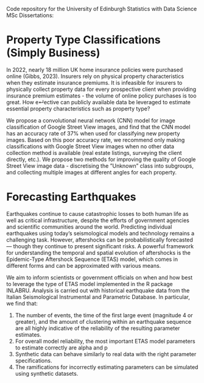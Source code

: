 Code repository for the University of Edinburgh Statistics with Data Science MSc Dissertations:

# Property Type Classifications (Simply Business)
In 2022, nearly 18 million UK home insurance policies were purchased online (Gibbs, 2023). Insurers rely on physical property 
characteristics when they estimate insurance premiums. It is infeasible for insurers to physically collect property data for every 
prospective client when providing insurance premium estimates - the volume of online policy purchases is too great. How e↵ective can 
publicly available data be leveraged to estimate essential property characteristics such as property type?

We propose a convolutional neural network (CNN) model for image classification of Google Street View images, and find that the CNN model
has an accuracy rate of 37% when used for classifying new property images. Based on this poor accuracy rate, we recommend only making
classifications with Google Street View images when no other data collection method is available (real estate listings, surveying the 
client directly, etc.). We propose two methods for improving the quality of Google Street View image data - discretising the ”Unknown”
class into subgroups, and collecting multiple images at different angles for each property.


# Forecasting Earthquakes
Earthquakes continue to cause catastrophic losses to both human life as well as critical infrastructure, despite the efforts of 
government agencies and scientific communities around the world. Predicting individual earthquakes using today’s seismological models and technology remains a challenging task. However, aftershocks can be probabilistically forecasted — though they continue to present 
significant risks. A powerful framework for understanding the temporal and spatial evolution of aftershocks is the Epidemic-Type 
Aftershock Sequence (ETAS) model, which comes in different forms and can be approximated with various means.

We aim to inform scientists or government offi cials on when and how best to leverage the type of ETAS model implemented in the R package
INLABRU. Analysis is carried out with historical earthquake data from the Italian Seismological Instrumental and Parametric Database.
In particular, we find that:

1. The number of events, the time of the first large event (magnitude 4 or greater), and the amount of clustering within an earthquake
   sequence are all highly indicative of the reliability of the resulting parameter estimates.
2. For overall model reliability, the most important ETAS model parameters to estimate correctly are alpha and p
3. Synthetic data can behave similarly to real data with the right parameter specifications.
4. The ramifications for incorrectly estimating parameters can be simulated using synthetic datasets.
